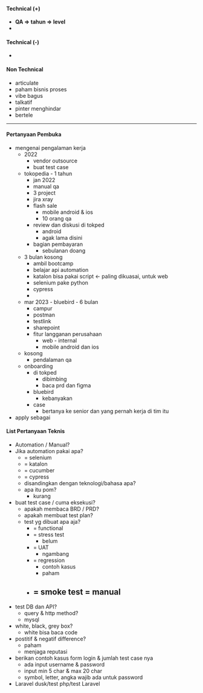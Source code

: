 #### Technical (+) 

- **QA => tahun => level**  
- 

#### Technical (-)  

- 

#### Non Technical  

- articulate
- paham bisnis proses
- vibe bagus 
- talkatif
- pinter menghindar
- bertele

---

#### Pertanyaan Pembuka

- mengenai pengalaman kerja  
	- 2022
		- vendor outsource
		- buat test case
	- tokopedia - 1 tahun
		- jan 2022
		- manual qa
		- 3 project
		- jira xray
		- flash sale
			- mobile android & ios
			- 10 orang qa
		- review dan diskusi di tokped
			- android
			- agak lama disini
		- bagian pembayaran
			- sebulanan doang
	- 3 bulan kosong
		- ambil bootcamp
		- belajar api automation
		- katalon bisa pakai script <- paling dikuasai, untuk web
		- selenium pake python
		- cypress
		- 
	- mar 2023 - bluebird - 6 bulan
		- campur
		- postman
		- testlink
		- sharepoint
		- fitur langganan perusahaan
			- web - internal 
			- mobile android dan ios
	- kosong
		- pendalaman qa
	- onboarding
		- di tokped
			- dibimbing
			- baca prd dan figma
		- bluebird
			- kebanyakan
		- case
			- bertanya ke senior dan yang pernah kerja di tim itu
- apply sebagai


#### List Pertanyaan Teknis

- Automation / Manual?  
- Jika automation pakai apa?
	- = selenium
	- = katalon
	- = cucumber
	- = cypress
	- disandingkan dengan teknologi/bahasa apa?
	- apa itu pom?
		- kurang
- buat test case / cuma eksekusi?
	- apakah membaca BRD / PRD?
	- apakah membuat test plan?
	- test yg dibuat apa aja?
		- = functional
		- = stress test
			- belum
		- = UAT
			- ngambang
		- = regression
			- contoh kasus
			- paham
		- = smoke test = manual
			- 
- test DB dan API?
	- query & http method?
	- mysql
- white, black, grey box?
	- white bisa baca code
- postitif & negatif difference?
	- paham
	- menjaga reputasi
- berikan contoh kasus form login & jumlah test case nya
	- ada input username & password
	- input min 5 char & max 20 char
	- symbol, letter, angka wajib ada untuk password
- Laravel dusk/test php/test Laravel